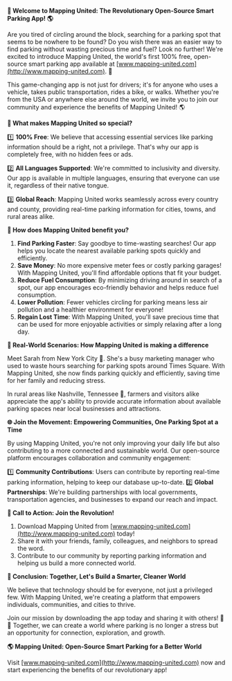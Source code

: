 **🚀 Welcome to Mapping United: The Revolutionary Open-Source Smart Parking App! 🌎**

Are you tired of circling around the block, searching for a parking spot that seems to be nowhere to be found? Do you wish there was an easier way to find parking without wasting precious time and fuel? Look no further! We're excited to introduce Mapping United, the world's first 100% free, open-source smart parking app available at [www.mapping-united.com](http://www.mapping-united.com). 🚗

This game-changing app is not just for drivers; it's for anyone who uses a vehicle, takes public transportation, rides a bike, or walks. Whether you're from the USA or anywhere else around the world, we invite you to join our community and experience the benefits of Mapping United! 🌎

**🌟 What makes Mapping United so special?**

1️⃣ **100% Free**: We believe that accessing essential services like parking information should be a right, not a privilege. That's why our app is completely free, with no hidden fees or ads.

2️⃣ **All Languages Supported**: We're committed to inclusivity and diversity. Our app is available in multiple languages, ensuring that everyone can use it, regardless of their native tongue.

3️⃣ **Global Reach**: Mapping United works seamlessly across every country and county, providing real-time parking information for cities, towns, and rural areas alike.

**🤝 How does Mapping United benefit you?**

1. **Find Parking Faster**: Say goodbye to time-wasting searches! Our app helps you locate the nearest available parking spots quickly and efficiently.
2. **Save Money**: No more expensive meter fees or costly parking garages! With Mapping United, you'll find affordable options that fit your budget.
3. **Reduce Fuel Consumption**: By minimizing driving around in search of a spot, our app encourages eco-friendly behavior and helps reduce fuel consumption.
4. **Lower Pollution**: Fewer vehicles circling for parking means less air pollution and a healthier environment for everyone!
5. **Regain Lost Time**: With Mapping United, you'll save precious time that can be used for more enjoyable activities or simply relaxing after a long day.

**🌟 Real-World Scenarios: How Mapping United is making a difference**

Meet Sarah from New York City 🗽️. She's a busy marketing manager who used to waste hours searching for parking spots around Times Square. With Mapping United, she now finds parking quickly and efficiently, saving time for her family and reducing stress.

In rural areas like Nashville, Tennessee 🎸, farmers and visitors alike appreciate the app's ability to provide accurate information about available parking spaces near local businesses and attractions.

**🌐 Join the Movement: Empowering Communities, One Parking Spot at a Time**

By using Mapping United, you're not only improving your daily life but also contributing to a more connected and sustainable world. Our open-source platform encourages collaboration and community engagement:

1️⃣ **Community Contributions**: Users can contribute by reporting real-time parking information, helping to keep our database up-to-date.
2️⃣ **Global Partnerships**: We're building partnerships with local governments, transportation agencies, and businesses to expand our reach and impact.

**🚀 Call to Action: Join the Revolution!**

1. Download Mapping United from [www.mapping-united.com](http://www.mapping-united.com) today!
2. Share it with your friends, family, colleagues, and neighbors to spread the word.
3. Contribute to our community by reporting parking information and helping us build a more connected world.

**💪 Conclusion: Together, Let's Build a Smarter, Cleaner World**

We believe that technology should be for everyone, not just a privileged few. With Mapping United, we're creating a platform that empowers individuals, communities, and cities to thrive.

Join our mission by downloading the app today and sharing it with others! 🚀💬 Together, we can create a world where parking is no longer a stress but an opportunity for connection, exploration, and growth.

**🌎 Mapping United: Open-Source Smart Parking for a Better World**

Visit [www.mapping-united.com](http://www.mapping-united.com) now and start experiencing the benefits of our revolutionary app!